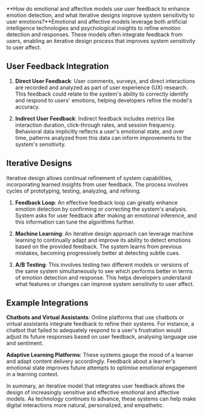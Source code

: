 **How do emotional and affective models use user feedback to enhance emotion detection, and what iterative designs improve system sensitivity to user emotions?**Emotional and affective models leverage both artificial intelligence technologies and psychological insights to refine emotion detection and responses. These models often integrate feedback from users, enabling an iterative design process that improves system sensitivity to user affect.

## User Feedback Integration

1. **Direct User Feedback**: User comments, surveys, and direct interactions are recorded and analyzed as part of user experience (UX) research. This feedback could relate to the system's ability to correctly identify and respond to users' emotions, helping developers refine the model's accuracy.

2. **Indirect User Feedback**: Indirect feedback includes metrics like interaction duration, click-through rates, and session frequency. Behavioral data implicitly reflects a user's emotional state, and over time, patterns analyzed from this data can inform improvements to the system's sensitivity.

## Iterative Designs

Iterative design allows continual refinement of system capabilities, incorporating learned insights from user feedback. The process involves cycles of prototyping, testing, analyzing, and refining.

1. **Feedback Loop**: An effective feedback loop can greatly enhance emotion detection by confirming or correcting the system's analysis. System asks for user feedback after making an emotional inference, and this information can tune the algorithms further.

2. **Machine Learning**: An iterative design approach can leverage machine learning to continually adapt and improve its ability to detect emotions based on the provided feedback. The system learns from previous mistakes, becoming progressively better at detecting subtle cues.

3. **A/B Testing**: This involves testing two different models or versions of the same system simultaneously to see which performs better in terms of emotion detection and response. This helps developers understand what features or changes can improve system sensitivity to user affect.

## Example Integrations

**Chatbots and Virtual Assistants**: Online platforms that use chatbots or virtual assistants integrate feedback to refine their systems. For instance, a chatbot that failed to adequately respond to a user's frustration would adjust its future responses based on user feedback, analysing language use and sentiment.

**Adaptive Learning Platforms**: These systems gauge the mood of a learner and adapt content delivery accordingly. Feedback about a learner's emotional state improves future attempts to optimise emotional engagement in a learning context.

In summary, an iterative model that integrates user feedback allows the design of increasingly sensitive and effective emotional and affective models. As technology continues to advance, these systems can help make digital interactions more natural, personalized, and empathetic.